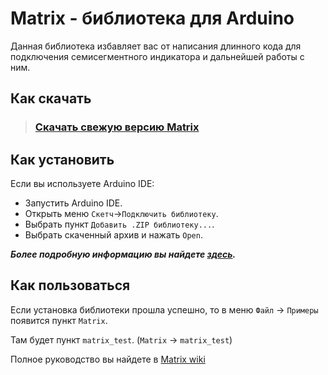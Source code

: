 Matrix - библиотека для Arduino
=====================
Данная библиотека избавляет вас от написания длинного кода для подключения семисегментного индикатора и дальнейшей работы с ним.

Как скачать
-----------------------------------
> 
> ### [Скачать свежую версию Matrix](https://github.com/fresh-ter/Matrix/files/2210571/Matrix.zip)
>

Как установить
-----------------------------------
Если вы используете Arduino IDE:
* Запустить Arduino IDE.
* Открыть меню `Скетч`->`Подключить библиотеку`.
* Выбрать пункт `Добавить .ZIP библиотеку...`.
* Выбрать скаченный архив и нажать `Open`.

***Более подробную информацию вы найдете [здесь](https://lesson.iarduino.ru/page/Installing_libraries).***

Как пользоваться
-----------------------------------
Если установка библиотеки прошла успешно, то в меню `Файл` -> `Примеры` появится пункт `Matrix`.

Там будет пункт `matrix_test`. (`Matrix` -> `matrix_test`)

Полное руководство вы найдете в [Matrix wiki](https://github.com/fresh-ter/Matrix/wiki)

